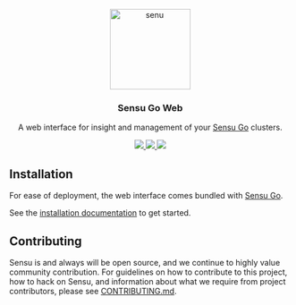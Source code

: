 <p align="center">
  <a href="https://www.sensu.io/">
    <img alt="senu"
      src="https://raw.github.com/sensu/web/54db41954ea575599ec171948c2a546b5052004c/logo.svg"
      width="144"
    />
  </a>
</p>

<h3 align="center">
  Sensu Go Web
</h3>

<p align="center">
  A web interface for insight and management of your <a href="https://sensu.io/products/core">Sensu Go</a> clusters.
</p>

<p align="center">
  <a href="#">
    <img src="https://img.shields.io/github/commit-activity/m/sensu/web.svg?style=flat" />
  </a>
  <a href="https://github.com/sensu/web/blob/master/LICENSE">
    <img src="https://img.shields.io/github/license/sensu/web.svg?style=flat" />
  </a>
  <a href="https://circleci.com/gh/sensu/web">
    <img src="https://circleci.com/gh/sensu/web/tree/master.svg?style=shield&circle-token=0b15707495fa6899226391b58d73a2526d87f9d4" />
  </a>
</p>

## Installation

For ease of deployment, the web interface comes bundled with [Sensu Go].

See the [installation documentation] to get started.

## Contributing

Sensu is and always will be open source, and we continue to highly value
community contribution. For guidelines on how to contribute to this project, how
to hack on Sensu, and information about what we require from project
contributors, please see [CONTRIBUTING.md].

[Sensu Go]:https://sensu.io/products/core
[installation documentation]:https://docs.sensu.io/sensu-go/latest/installation/install-sensu/
[CONTRIBUTING.md]:CONTRIBUTING.md
